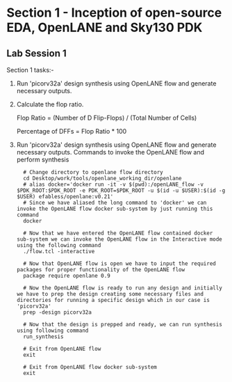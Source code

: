 # Section 1 - Inception of open-source EDA, OpenLANE and Sky130 PDK
## Lab Session 1
Section 1 tasks:-
1. Run 'picorv32a' design synthesis using OpenLANE flow and generate necessary outputs.
2. Calculate the flop ratio.
   
   Flop Ratio = (Number of D Flip-Flops) / (Total Number of Cells)
   
   Percentage of DFFs = Flop Ratio * 100
   
1. Run 'picorv32a' design synthesis using OpenLANE flow and generate necessary outputs.
Commands to invoke the OpenLANE flow and perform synthesis
   
         # Change directory to openlane flow directory
         cd Desktop/work/tools/openlane_working_dir/openlane
         # alias docker='docker run -it -v $(pwd):/openLANE_flow -v $PDK_ROOT:$PDK_ROOT -e PDK_ROOT=$PDK_ROOT -u $(id -u $USER):$(id -g $USER) efabless/openlane:v0.21'
         # Since we have aliased the long command to 'docker' we can invoke the OpenLANE flow docker sub-system by just running this command
         docker
   
         # Now that we have entered the OpenLANE flow contained docker sub-system we can invoke the OpenLANE flow in the Interactive mode using the following command
         ./flow.tcl -interactive

         # Now that OpenLANE flow is open we have to input the required packages for proper functionality of the OpenLANE flow
         package require openlane 0.9

         # Now the OpenLANE flow is ready to run any design and initially we have to prep the design creating some necessary files and directories for running a specific design which in our case is 'picorv32a'
         prep -design picorv32a

         # Now that the design is prepped and ready, we can run synthesis using following command
         run_synthesis

         # Exit from OpenLANE flow
         exit

         # Exit from OpenLANE flow docker sub-system
         exit
